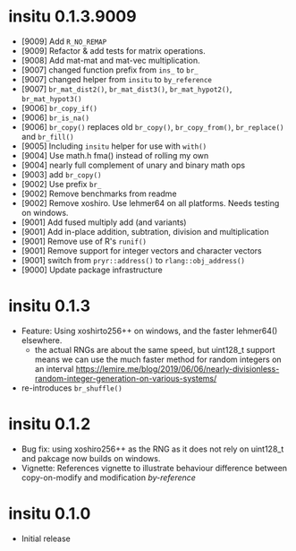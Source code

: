 
# insitu 0.1.3.9009

* [9009] Add `R_NO_REMAP`
* [9009] Refactor & add tests for matrix operations.
* [9008] Add mat-mat and mat-vec multiplication.
* [9007] changed function prefix from `ins_` to `br_`
* [9007] changed helper from `insitu` to `by_reference`
* [9007] `br_mat_dist2()`, `br_mat_dist3()`, `br_mat_hypot2()`, `br_mat_hypot3()`
* [9006] `br_copy_if()`
* [9006] `br_is_na()`
* [9006] `br_copy()` replaces old `br_copy()`, `br_copy_from()`, 
         `br_replace()` and `br_fill()`
* [9005] Including `insitu` helper for use with `with()`
* [9004] Use math.h fma() instead of rolling my own
* [9004] nearly full complement of unary and binary math ops
* [9003] add `br_copy()`
* [9002] Use prefix `br_`
* [9002] Remove benchmarks from readme
* [9002] Remove xoshiro. Use lehmer64 on all platforms. Needs testing 
         on windows.
* [9001] Add fused multiply add (and variants)
* [9001] Add in-place addition, subtration, division and multiplication
* [9001] Remove use of R's `runif()`
* [9001] Remove support for integer vectors and character vectors
* [9001] switch from `pryr::address()` to `rlang::obj_address()`
* [9000] Update package infrastructure

# insitu 0.1.3

* Feature: Using xoshirto256++ on windows, and the faster lehmer64() elsewhere.
    * the actual RNGs are about the same speed, but uint128_t support means
    we can use the much faster method for random integers on an interval
    https://lemire.me/blog/2019/06/06/nearly-divisionless-random-integer-generation-on-various-systems/
* re-introduces `br_shuffle()`

# insitu 0.1.2

* Bug fix: using xoshiro256++ as the RNG as it does not rely on uint128_t and 
  pakcage now builds on windows.
* Vignette: References vignette to illustrate behaviour difference between copy-on-modify
  and modification *by-reference*

# insitu 0.1.0

* Initial release
